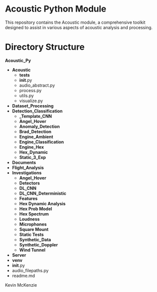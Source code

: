 
# Acoustic Python Module
This repository contains the Acoustic module, a comprehensive toolkit designed to assist in various aspects of acoustic analysis and processing.

# Directory Structure
**Acoustic_Py**
- **Acoustic**
  - **tests**
  - __init__.py
  - audio_abstract.py
  - process.py
  - utils.py
  - visualize.py
- **Dataset_Processing**
- **Detection_Classification**
  - **_Template_CNN**
  - **Angel_Hover**
  - **Anomaly_Detection**
  - **Brad_Detection**
  - **Engine_Ambient**
  - **Engine_Classification**
  - **Engine_Hex**
  - **Hex_Dynamic**
  - **Static_3_Exp**
- **Documents**
- **Flight_Analysis**
- **Investigations**
  - **Angel_Hover**
  - **Detectors**
  - **DL_CNN**
  - **DL_CNN_Deterministic**
  - **Features**
  - **Hex Dynamic Analysis**
  - **Hex Prob Model**
  - **Hex Spectrum**
  - **Loudness**
  - **Microphones**
  - **Square Mount**
  - **Static Tests**
  - **Synthetic_Data**
  - **Synthetic_Doppler**
  - **Wind Tunnel**
- **Server**
- **venv**
- __init__.py
- audio_filepaths.py
- readme.md




Kevin McKenzie

